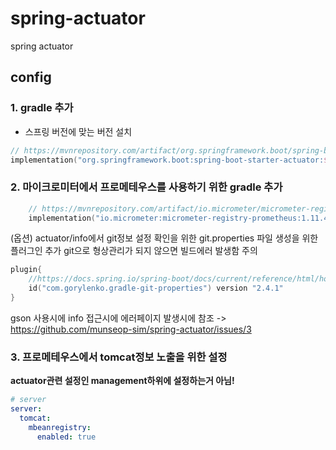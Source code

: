 # spring-actuator
spring actuator


## config

### 1. gradle 추가  

- 스프링 버전에 맞는 버전 설치
``` kotlin
// https://mvnrepository.com/artifact/org.springframework.boot/spring-boot-starter-actuator
implementation("org.springframework.boot:spring-boot-starter-actuator:${버전}")
```
### 2. 마이크로미터에서 프로메테우스를 사용하기 위한 gradle 추가
```kotlin
	// https://mvnrepository.com/artifact/io.micrometer/micrometer-registry-prometheus
	implementation("io.micrometer:micrometer-registry-prometheus:1.11.4")
```  
(옵션) actuator/info에서 git정보 설정 확인을 위한 git.properties 파일 생성을 위한 플러그인 추가
git으로 형상관리가 되지 않으면 빌드에러 발생함 주의
```kotlin
plugin{
	//https://docs.spring.io/spring-boot/docs/current/reference/html/howto.html#howto.build.generate-git-info
	id("com.gorylenko.gradle-git-properties") version "2.4.1"
}
```
gson 사용시에 info 접근시에 에러페이지 발생시에 참조 -> https://github.com/munseop-sim/spring-actuator/issues/3

### 3. 프로메테우스에서 tomcat정보 노출을 위한 설정
**actuator관련 설정인 management하위에 설정하는거 아님!**

```yml
# server
server:
  tomcat:
    mbeanregistry:
      enabled: true
  

```
